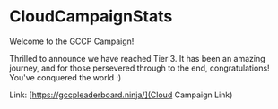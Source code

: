 # CloudCampaignStats
Welcome to the GCCP Campaign!

Thrilled to announce we have reached Tier 3.
It has been an amazing journey, and for those persevered through to the end, congratulations! You've conquered the world :)

Link: [https://gccpleaderboard.ninja/](Cloud Campaign Link)
